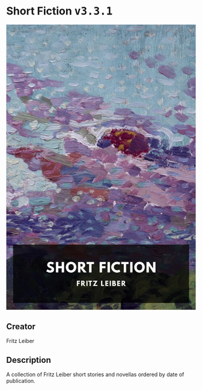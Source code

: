 
# Short Fiction <kbd>v3.3.1</kbd>

<center>
  <img src="./cover-1024.jpg"/>
</center>

## Creator
Fritz Leiber

## Description
A collection of Fritz Leiber short stories and novellas ordered by date of publication.
